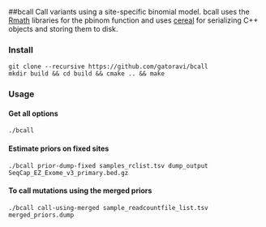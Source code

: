 ##bcall
Call variants using a site-specific binomial model.
bcall uses the [Rmath](https://github.com/gatoravi/Rmath)
libraries for the pbinom function
and uses [cereal](https://uscilab.github.io/cereal/)
for serializing C++ objects and storing them to disk.

### Install
```
git clone --recursive https://github.com/gatoravi/bcall
mkdir build && cd build && cmake .. && make
```

### Usage

#### Get all options
```
./bcall
```

#### Estimate priors on fixed sites
```
./bcall prior-dump-fixed samples_rclist.tsv dump_output SeqCap_EZ_Exome_v3_primary.bed.gz
```

#### To call mutations using the merged priors
```
./bcall call-using-merged sample_readcountfile_list.tsv merged_priors.dump
```
